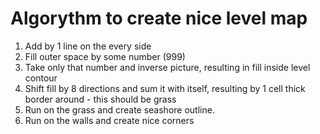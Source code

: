 Algorythm to create nice level map
==================================

1. Add by 1 line on the every side
2. Fill outer space by some number (999)
3. Take only that number and inverse picture, resulting in fill inside level contour
4. Shift fill by 8 directions and sum it with itself, resulting by 1 cell thick border around - this should be grass
5. Run on the grass and create seashore outline.
6. Run on the walls and create nice corners
